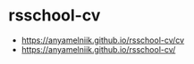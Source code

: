 # rsschool-cv
- https://anyamelniik.github.io/rsschool-cv/cv
- https://anyamelniik.github.io/rsschool-cv/